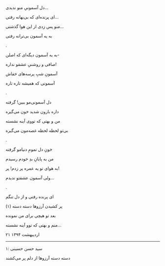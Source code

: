 <!-- 
.. title: آسمون دل
.. slug: asemoone-del
.. date: 2016-05-10 16:22:19 UTC
.. tags: محاوره
.. category: 
.. link: 
.. description: 
.. type: text
-->

دل آسمونیِ منو ندیدی...

ای پرنده‌ای که بی‌بهانه رفتی...

منو پس زدی از این هوا گذشتی...

به یه آسمون بی‌ترانه رفتی

.

به یه آسمون دیگه‌ای که اصلن-

صافی و روشنیِ عشقو نداره!

آسمونِ شبِ پرسه‌های خفاش

آسمونی که همیشه تاره تاره

.

دل آسمونی‌مو ببین! گرفته

داره بارون شدید خون می‌گیره

من و بهتی که تووی آینه نشسته

بی‌تو لحظه لحظه غصه‌مون می‌گیره

.

خونِ دل تمومِ دنیامو گرفته

من به پایانِ بدِ خودم رسیدم

به هوای تو یه عمره پر زدم! پر!

ولی آسمون عشقتو ندیدم...

.

ای پرنده رفتی و از دل تنگم

پر کشیدن آرزوها دسته دسته (۱)

بعد تو هیچی برای من نمونده

منم و بهتی که توو آینه نشسته...


۲۱ اردیبهشت ۱۳۹۴


***

۱: سید حسن حسینی

دسته دسته آرزوها از دلم پر می‌کشند